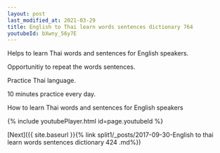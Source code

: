 ```yaml
---
layout: post
last_modified_at: 2021-03-29
title: English to Thai learn words sentences dictionary 764 
youtubeId: bXwny_56y7E
---
```

 
 
Helps to learn Thai words and sentences for English speakers.

Opportunitiy to repeat the words sentences. 

Practice Thai language. 
 
10 minutes practice every day. 
 
How to learn Thai words and sentences for English speakers 
 
{% include youtubePlayer.html id=page.youtubeId %}
 
 
[Next]({{ site.baseurl }}{% link  split1/_posts/2017-09-30-English to thai learn words sentences dictionary 424 .md%})
 
